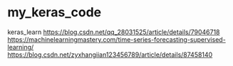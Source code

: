 # my_keras_code
keras_learn
https://blog.csdn.net/qq_28031525/article/details/79046718
https://machinelearningmastery.com/time-series-forecasting-supervised-learning/
https://blog.csdn.net/zyxhangiian123456789/article/details/87458140
